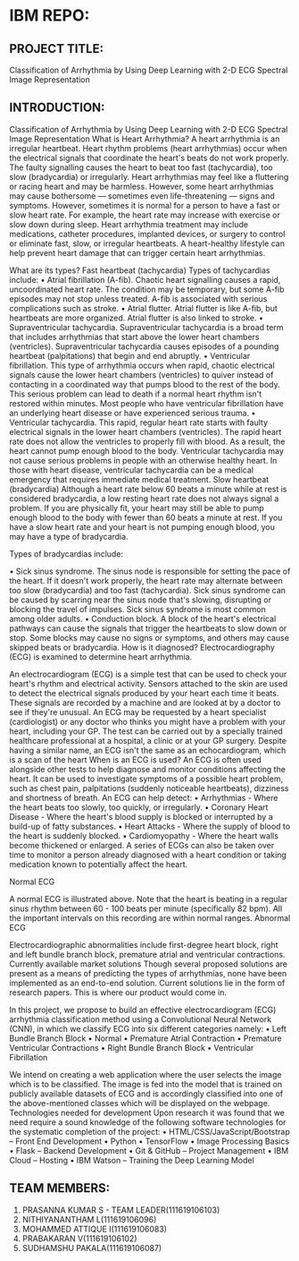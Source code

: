 # IBM REPO:
## PROJECT TITLE:
Classification of Arrhythmia by Using Deep Learning with 2-D ECG Spectral Image Representation
## INTRODUCTION:

Classification of Arrhythmia by Using Deep Learning with 2-D ECG Spectral Image Representation What is Heart Arrhythmia? A heart arrhythmia is an irregular heartbeat. Heart rhythm problems (heart arrhythmias) occur when the electrical signals that coordinate the heart's beats do not work properly. The faulty signalling causes the heart to beat too fast (tachycardia), too slow (bradycardia) or irregularly. Heart arrhythmias may feel like a fluttering or racing heart and may be harmless. However, some heart arrhythmias may cause bothersome — sometimes even life-threatening — signs and symptoms. However, sometimes it is normal for a person to have a fast or slow heart rate. For example, the heart rate may increase with exercise or slow down during sleep. Heart arrhythmia treatment may include medications, catheter procedures, implanted devices, or surgery to control or eliminate fast, slow, or irregular heartbeats. A heart-healthy lifestyle can help prevent heart damage that can trigger certain heart arrhythmias.

What are its types? Fast heartbeat (tachycardia) Types of tachycardias include: • Atrial fibrillation (A-fib). Chaotic heart signalling causes a rapid, uncoordinated heart rate. The condition may be temporary, but some A-fib episodes may not stop unless treated. A-fib is associated with serious complications such as stroke. • Atrial flutter. Atrial flutter is like A-fib, but heartbeats are more organized. Atrial flutter is also linked to stroke. • Supraventricular tachycardia. Supraventricular tachycardia is a broad term that includes arrhythmias that start above the lower heart chambers (ventricles). Supraventricular tachycardia causes episodes of a pounding heartbeat (palpitations) that begin and end abruptly. • Ventricular fibrillation. This type of arrhythmia occurs when rapid, chaotic electrical signals cause the lower heart chambers (ventricles) to quiver instead of contacting in a coordinated way that pumps blood to the rest of the body. This serious problem can lead to death if a normal heart rhythm isn't restored within minutes. Most people who have ventricular fibrillation have an underlying heart disease or have experienced serious trauma. • Ventricular tachycardia. This rapid, regular heart rate starts with faulty electrical signals in the lower heart chambers (ventricles). The rapid heart rate does not allow the ventricles to properly fill with blood. As a result, the heart cannot pump enough blood to the body. Ventricular tachycardia may not cause serious problems in people with an otherwise healthy heart. In those with heart disease, ventricular tachycardia can be a medical emergency that requires immediate medical treatment. Slow heartbeat (bradycardia) Although a heart rate below 60 beats a minute while at rest is considered bradycardia, a low resting heart rate does not always signal a problem. If you are physically fit, your heart may still be able to pump enough blood to the body with fewer than 60 beats a minute at rest. If you have a slow heart rate and your heart is not pumping enough blood, you may have a type of bradycardia.

Types of bradycardias include:

• Sick sinus syndrome. The sinus node is responsible for setting the pace of the heart. If it doesn't work properly, the heart rate may alternate between too slow (bradycardia) and too fast (tachycardia). Sick sinus syndrome can be caused by scarring near the sinus node that's slowing, disrupting or blocking the travel of impulses. Sick sinus syndrome is most common among older adults. • Conduction block. A block of the heart's electrical pathways can cause the signals that trigger the heartbeats to slow down or stop. Some blocks may cause no signs or symptoms, and others may cause skipped beats or bradycardia. How is it diagnosed? Electrocardiography (ECG) is examined to determine heart arrhythmia.

An electrocardiogram (ECG) is a simple test that can be used to check your heart's rhythm and electrical activity. Sensors attached to the skin are used to detect the electrical signals produced by your heart each time it beats. These signals are recorded by a machine and are looked at by a doctor to see if they're unusual. An ECG may be requested by a heart specialist (cardiologist) or any doctor who thinks you might have a problem with your heart, including your GP. The test can be carried out by a specially trained healthcare professional at a hospital, a clinic or at your GP surgery. Despite having a similar name, an ECG isn't the same as an echocardiogram, which is a scan of the heart When is an ECG is used? An ECG is often used alongside other tests to help diagnose and monitor conditions affecting the heart. It can be used to investigate symptoms of a possible heart problem, such as chest pain, palpitations (suddenly noticeable heartbeats), dizziness and shortness of breath. An ECG can help detect: • Arrhythmias - Where the heart beats too slowly, too quickly, or irregularly. • Coronary Heart Disease - Where the heart's blood supply is blocked or interrupted by a build-up of fatty substances. • Heart Attacks - Where the supply of blood to the heart is suddenly blocked. • Cardiomyopathy - Where the heart walls become thickened or enlarged. A series of ECGs can also be taken over time to monitor a person already diagnosed with a heart condition or taking medication known to potentially affect the heart.

Normal ECG

A normal ECG is illustrated above. Note that the heart is beating in a regular sinus rhythm between 60 - 100 beats per minute (specifically 82 bpm). All the important intervals on this recording are within normal ranges. Abnormal ECG

Electrocardiographic abnormalities include first-degree heart block, right and left bundle branch block, premature atrial and ventricular contractions. Currently available market solutions Though several proposed solutions are present as a means of predicting the types of arrhythmias, none have been implemented as an end-to-end solution. Current solutions lie in the form of research papers. This is where our product would come in.

In this project, we propose to build an effective electrocardiogram (ECG) arrhythmia classification method using a Convolutional Neural Network (CNN), in which we classify ECG into six different categories namely: • Left Bundle Branch Block • Normal • Premature Atrial Contraction • Premature Ventricular Contractions • Right Bundle Branch Block • Ventricular Fibrillation

We intend on creating a web application where the user selects the image which is to be classified. The image is fed into the model that is trained on publicly available datasets of ECG and is accordingly classified into one of the above-mentioned classes which will be displayed on the webpage. Technologies needed for development Upon research it was found that we need require a sound knowledge of the following software technologies for the systematic completion of the project: • HTML/CSS/JavaScript/Bootstrap – Front End Development • Python • TensorFlow • Image Processing Basics • Flask – Backend Development • Git & GitHub – Project Management • IBM Cloud – Hosting • IBM Watson – Training the Deep Learning Model

## TEAM MEMBERS:

1. PRASANNA KUMAR S - TEAM LEADER(111619106103)<BR>
2. NITHIYANANTHAM L(111619106096)<BR>
3. MOHAMMED ATTIQUE I(111619106083)<BR>
4. PRABAKARAN V(111619106102)<BR>
5. SUDHAMSHU PAKALA(111619106087)
